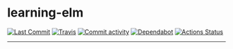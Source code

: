 # learning-elm

[//]: # "Badges"
[![Last Commit][commit badge]][commit]
[![Travis][travis badge]][travis]
[![Commit activity][pulse badge]][pulse]
[![Dependabot][dependabot badge]][dependabot]
[![Actions Status][actions badge]][actions]

---



[//]: # "Links"
[commit]: https://github.com/jaeyson/learning-elm/commit/master
[travis]: https://travis-ci.com/jaeyson/learning-elm
[pulse]: https://github.com/jaeyson/learning-elm/pulse
[dependabot]: https://github.com/jaeyson/learning-elm
[actions]: https://github.com/jaeyson/learning-elm/actions

[//]: # "Image sources (Badge)"
[commit badge]: https://img.shields.io/github/last-commit/jaeyson/learning-elm.svg
[travis badge]: https://travis-ci.com/jaeyson/learning-elm.svg?branch=master
[pulse badge]: https://img.shields.io/github/commit-activity/m/jaeyson/learning-elm
[dependabot badge]: https://badgen.net/dependabot/jaeyson/learning-elm/185518281?icon=dependabot
[actions badge]: https://github.com/jaeyson/learning-elm/workflows/Elm%20CI/badge.svg

